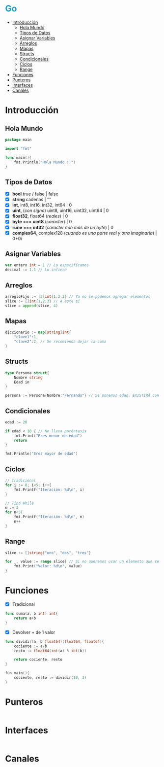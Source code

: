 <h1 style="color:#219ebc">Go</h1>

- [Introducción](#introducción)
  - [Hola Mundo](#hola-mundo)
  - [Tipos de Datos](#tipos-de-datos)
  - [Asignar Variables](#asignar-variables)
  - [Arreglos](#arreglos)
  - [Mapas](#mapas)
  - [Structs](#structs)
  - [Condicionales](#condicionales)
  - [Ciclos](#ciclos)
  - [Range](#range)
- [Funciones](#funciones)
- [Punteros](#punteros)
- [Interfaces](#interfaces)
- [Canales](#canales)

# Introducción

## Hola Mundo

```go
package main

import "fmt"

func main(){
    fmt.Println("Hola Mundo !!")
}
```

## Tipos de Datos

- [x] __bool__ true / false | false
- [x] __string__ cadenas | ""
- [x] __int__, int8, int16, int32, int64 | 0
- [x] __uint__, (_con signo_) uint8, uint16, uint32, uint64 | 0
- [x] __float32__, float64 (_reales_) | 0
- [x] __byte__ === __uint8__ (_caracter_) | 0
- [x] __rune__ === __int32__ (_caracter con más de un byte_) | 0
- [x] __complex64__, complex128 (_cuando es una parte real y otra imaginaria_) | 0+0i

## Asignar Variables

```go
var entero int = 1 // Lo especificamos
decimal := 1.1 // Lo infiere
```

## Arreglos

```go
arregloFijo := [3]int{1,2,3} // Ya no le podemos agregar elementos
slice := []int{1,2,3} // A este sí
slice = append(slice, 4)
```

## Mapas

```go
diccionario := map[string]int{
    "clave1":1,
    "clave2":2, // Se recomienda dejar la coma
}
```

## Structs

```go
type Persona struct{
    Nombre string
    Edad in
}

persona := Persona{Nombre:"Fernando"} // Si ponemos edad, EXISTIRÁ con valor default 0
```

## Condicionales

```go
edad := 20

if edad < 18 { // No lleva paréntesis
    fmt.Print("Eres menor de edad")
    return
}

fmt.Println("Eres mayor de edad")
```

## Ciclos

```go
// Tradicional
for i := 0; i<5; i++{
    fmt.Printf("Iteración: %d\n", i)
}

// Tipo While
n := 3
for n<3{
    fmt.Printf("Iteración: %d\n", n)
    n++
}
```

## Range

```go
slice := []string{"uno", "dos", "tres"}

for _, value := range slice{ // Si no queremos usar un elemento que se debe implementar, usamos _
    fmt.Print("Valor: %d\n", value)
}
```

# Funciones

- [x] Tradicional

```go
func suma(a, b int) int{
    return a+b
}
```

- [x] Devolver + de 1 valor

```go
func dividir(a, b float64)(float64, float64){
    cociente := a/b
    resto := float64(int(a) % int(b))

    return cociente, resto
}

fun main(){
    cociente, resto := dividir(10, 3)
}
```


# Punteros

```
```

# Interfaces

```
```


# Canales 

```
```

















